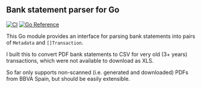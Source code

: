 Bank statement parser for Go
----------------------------

[![CI](https://github.com/trapped/bankstatement-go/actions/workflows/ci.yml/badge.svg)](https://github.com/trapped/bankstatement-go/actions/workflows/ci.yml)
[![Go Reference](https://pkg.go.dev/badge/pkg.go.dev/github.com/trapped/bankstatement-go.svg)](https://pkg.go.dev/pkg.go.dev/github.com/trapped/bankstatement-go)

This Go module provides an interface for parsing bank statements into pairs of `Metadata` and `[]Transaction`.

I built this to convert PDF bank statements to CSV for very old (3+ years) transactions, which were not available to download as XLS.

So far only supports non-scanned (i.e. generated and downloaded) PDFs from BBVA Spain, but should be easily extensible.
